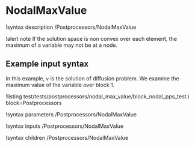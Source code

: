 # NodalMaxValue

!syntax description /Postprocessors/NodalMaxValue

!alert note
If the solution space is non convex over each element, the maximum of a variable may not be at a node.

## Example input syntax

In this example, `v` is the solution of diffusion problem. We examine the maximum value of
the variable over block 1.

!listing test/tests/postprocessors/nodal_max_value/block_nodal_pps_test.i block=Postprocessors

!syntax parameters /Postprocessors/NodalMaxValue

!syntax inputs /Postprocessors/NodalMaxValue

!syntax children /Postprocessors/NodalMaxValue
